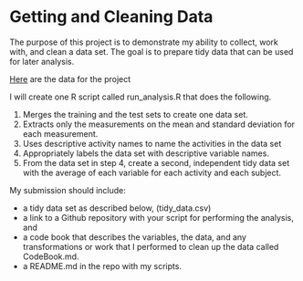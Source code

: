 
Getting and Cleaning Data
=========================

The purpose of this project is to demonstrate my ability to collect, work with, and clean a data set. The goal is to prepare tidy data that can be used for later analysis.

[Here](%22https://d396qusza40orc.cloudfront.net/getdata%2Fprojectfiles%2FUCI%20HAR%20Dataset.zip%22) are the data for the project

I will create one R script called run\_analysis.R that does the following.

1.  Merges the training and the test sets to create one data set.
2.  Extracts only the measurements on the mean and standard deviation for each measurement.
3.  Uses descriptive activity names to name the activities in the data set
4.  Appropriately labels the data set with descriptive variable names.
5.  From the data set in step 4, create a second, independent tidy data set with the average of each variable for each activity and each subject.

My submission should include:

-   a tidy data set as described below, (tidy\_data.csv)
-   a link to a Github repository with your script for performing the analysis, and
-   a code book that describes the variables, the data, and any transformations or work that I performed to clean up the data called CodeBook.md.
-   a README.md in the repo with my scripts.
